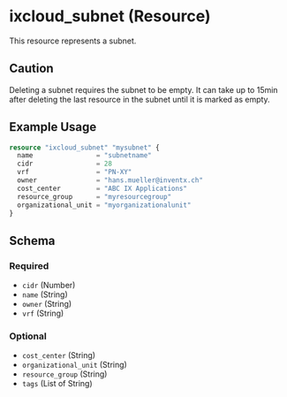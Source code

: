 # ixcloud_subnet (Resource)

This resource represents a subnet.


## Caution

Deleting a subnet requires the subnet to be empty. It can take up to 15min after deleting the last resource in the
subnet until it is marked as empty.

## Example Usage

```terraform
resource "ixcloud_subnet" "mysubnet" {
  name                = "subnetname"
  cidr                = 28
  vrf                 = "PN-XY"
  owner               = "hans.mueller@inventx.ch"
  cost_center         = "ABC IX Applications"
  resource_group      = "myresourcegroup"
  organizational_unit = "myorganizationalunit"
}
```

<!-- schema generated by tfplugindocs -->
## Schema

### Required

- `cidr` (Number)
- `name` (String)
- `owner` (String)
- `vrf` (String)

### Optional

- `cost_center` (String)
- `organizational_unit` (String)
- `resource_group` (String)
- `tags` (List of String)